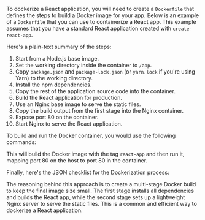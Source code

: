 To dockerize a React application, you will need to create a `Dockerfile` that defines the steps to build a Docker image for your app. Below is an example of a `Dockerfile` that you can use to containerize a React app. This example assumes that you have a standard React application created with `create-react-app`.


Here's a plain-text summary of the steps:

1. Start from a Node.js base image.
2. Set the working directory inside the container to `/app`.
3. Copy `package.json` and `package-lock.json` (or `yarn.lock` if you're using Yarn) to the working directory.
4. Install the npm dependencies.
5. Copy the rest of the application source code into the container.
6. Build the React application for production.
7. Use an Nginx base image to serve the static files.
8. Copy the build output from the first stage into the Nginx container.
9. Expose port 80 on the container.
10. Start Nginx to serve the React application.

To build and run the Docker container, you would use the following commands:


This will build the Docker image with the tag `react-app` and then run it, mapping port 80 on the host to port 80 in the container.

Finally, here's the JSON checklist for the Dockerization process:


The reasoning behind this approach is to create a multi-stage Docker build to keep the final image size small. The first stage installs all dependencies and builds the React app, while the second stage sets up a lightweight Nginx server to serve the static files. This is a common and efficient way to dockerize a React application.